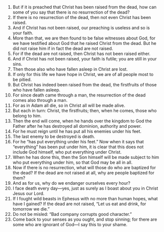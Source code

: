 1. But if it is preached that Christ has been raised from the dead, how can some of you say that there is no resurrection of the dead? 
2. If there is no resurrection of the dead, then not even Christ has been raised. 
3. And if Christ has not been raised, our preaching is useless and so is your faith. 
4. More than that, we are then found to be false witnesses about God, for we have testified about God that he raised Christ from the dead. But he did not raise him if in fact the dead are not raised. 
5. For if the dead are not raised, then Christ has not been raised either. 
6. And if Christ has not been raised, your faith is futile; you are still in your sins. 
7. Then those also who have fallen asleep in Christ are lost. 
8. If only for this life we have hope in Christ, we are of all people most to be pitied.
9. But Christ has indeed been raised from the dead, the firstfruits of those who have fallen asleep. 
10. For since death came through a man, the resurrection of the dead comes also through a man. 
11. For as in Adam all die, so in Christ all will be made alive. 
12. But each in turn: Christ, the firstfruits; then, when he comes, those who belong to him. 
13. Then the end will come, when he hands over the kingdom to God the Father after he has destroyed all dominion, authority and power. 
14. For he must reign until he has put all his enemies under his feet. 
15. The last enemy to be destroyed is death. 
16. For he “has put everything under his feet.” Now when it says that “everything” has been put under him, it is clear that this does not include God himself, who put everything under Christ. 
17. When he has done this, then the Son himself will be made subject to him who put everything under him, so that God may be all in all.
18. Now if there is no resurrection, what will those do who are baptized for the dead? If the dead are not raised at all, why are people baptized for them? 
19. And as for us, why do we endanger ourselves every hour? 
20. I face death every day—yes, just as surely as I boast about you in Christ Jesus our Lord. 
21. If I fought wild beasts in Ephesus with no more than human hopes, what have I gained? If the dead are not raised, “Let us eat and drink, for tomorrow we die.”
22. Do not be misled: “Bad company corrupts good character.” 
23. Come back to your senses as you ought, and stop sinning; for there are some who are ignorant of God—I say this to your shame.